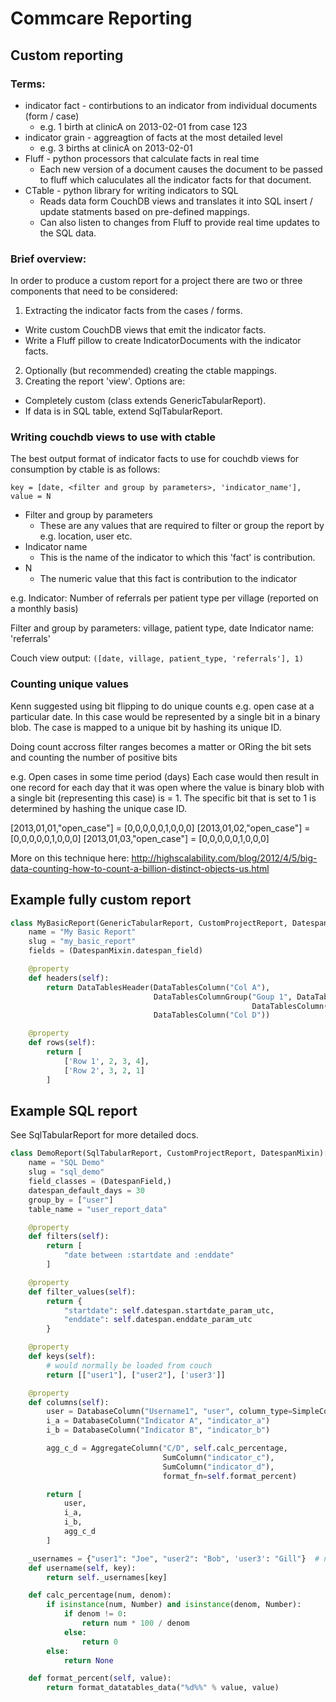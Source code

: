 # Commcare Reporting

## Custom reporting
### Terms:
* indicator fact - contirbutions to an indicator from individual documents (form / case)
  * e.g. 1 birth at clinicA on 2013-02-01 from case 123
* indicator grain - aggreagtion of facts at the most detailed level
  * e.g. 3 births at clinicA on 2013-02-01
* Fluff - python processors that calculate facts in real time
  * Each new version of a document causes the document to be passed to fluff which caluculates all the indicator
  facts for that document.
* CTable - python library for writing indicators to SQL
  * Reads data form CouchDB views and translates it into SQL insert / update statments based on pre-defined mappings.
  * Can also listen to changes from Fluff to provide real time updates to the SQL data.

### Brief overview:
In order to produce a custom report for a project there are two or three components that need to be considered:
1. Extracting the indicator facts from the cases / forms.
  * Write custom CouchDB views that emit the indicator facts.
  * Write a Fluff pillow to create IndicatorDocuments with the indicator facts.
2. Optionally (but recommended) creating the ctable mappings.
3. Creating the report 'view'. Options are:
  * Completely custom (class extends GenericTabularReport).
  * If data is in SQL table, extend SqlTabularReport.

### Writing couchdb views to use with ctable

The best output format of indicator facts to use for couchdb views for consumption by ctable is as follows:

`key = [date, <filter and group by parameters>, 'indicator_name'], value = N`

* Filter and group by parameters
  * These are any values that are required to filter or group the report by e.g. location, user etc.
* Indicator name
  * This is the name of the indicator to which this 'fact' is contribution.
* N
  * The numeric value that this fact is contribution to the indicator

e.g.
Indicator: Number of referrals per patient type per village (reported on a monthly basis)

Filter and group by parameters: village, patient type, date
Indicator name: 'referrals'

Couch view output: `([date, village, patient_type, 'referrals'], 1)`

### Counting unique values
Kenn suggested using bit flipping to do unique counts e.g. open case at a particular date. In this case would be
represented by a single bit in a binary blob. The case is mapped to a unique bit by hashing its unique ID.

Doing count accross filter ranges becomes a matter or ORing the bit sets and counting the number of positive bits

  e.g.
  Open cases in some time period (days)
  Each case would then result in one record for each day that it was open where the value is binary blob with a single
  bit (representing this case) is = 1. The specific bit that is set to 1 is determined by hashing the unique case ID.

  [2013,01,01,"open_case"] = [0,0,0,0,0,1,0,0,0]
  [2013,01,02,"open_case"] = [0,0,0,0,0,1,0,0,0]
  [2013,01,03,"open_case"] = [0,0,0,0,0,1,0,0,0]

More on this technique here: http://highscalability.com/blog/2012/4/5/big-data-counting-how-to-count-a-billion-distinct-objects-us.html

## Example fully custom report
```python
class MyBasicReport(GenericTabularReport, CustomProjectReport, DatespanMixin):
    name = "My Basic Report"
    slug = "my_basic_report"
    fields = (DatespanMixin.datespan_field)

    @property
    def headers(self):
        return DataTablesHeader(DataTablesColumn("Col A"),
                                DataTablesColumnGroup("Goup 1", DataTablesColumn("Col B"),
                                                      DataTablesColumn("Col C")),
                                DataTablesColumn("Col D"))

    @property
    def rows(self):
        return [
            ['Row 1', 2, 3, 4],
            ['Row 2', 3, 2, 1]
        ]
```

## Example SQL report
See SqlTabularReport for more detailed docs.

```python
class DemoReport(SqlTabularReport, CustomProjectReport, DatespanMixin):
    name = "SQL Demo"
    slug = "sql_demo"
    field_classes = (DatespanField,)
    datespan_default_days = 30
    group_by = ["user"]
    table_name = "user_report_data"

    @property
    def filters(self):
        return [
            "date between :startdate and :enddate"
        ]

    @property
    def filter_values(self):
        return {
            "startdate": self.datespan.startdate_param_utc,
            "enddate": self.datespan.enddate_param_utc
        }

    @property
    def keys(self):
        # would normally be loaded from couch
        return [["user1"], ["user2"], ['user3']]

    @property
    def columns(self):
        user = DatabaseColumn("Username1", "user", column_type=SimpleColumn, format_fn=self.username)
        i_a = DatabaseColumn("Indicator A", "indicator_a")
        i_b = DatabaseColumn("Indicator B", "indicator_b")

        agg_c_d = AggregateColumn("C/D", self.calc_percentage,
                                  SumColumn("indicator_c"),
                                  SumColumn("indicator_d"),
                                  format_fn=self.format_percent)

        return [
            user,
            i_a,
            i_b,
            agg_c_d
        ]

    _usernames = {"user1": "Joe", "user2": "Bob", 'user3': "Gill"}  # normally loaded from couch
    def username(self, key):
        return self._usernames[key]

    def calc_percentage(num, denom):
        if isinstance(num, Number) and isinstance(denom, Number):
            if denom != 0:
                return num * 100 / denom
            else:
                return 0
        else:
            return None

    def format_percent(self, value):
        return format_datatables_data("%d%%" % value, value)
```